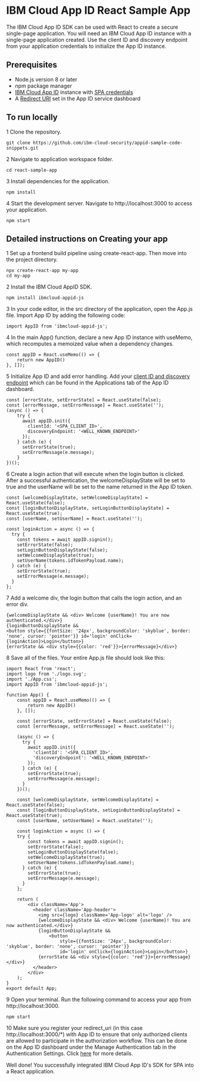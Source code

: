 # IBM Cloud App ID React Sample App

The IBM Cloud App ID SDK can be used with React to create a secure single-page application. You will need an IBM Cloud App ID instance with a single-page application created. Use the client ID and discovery endpoint from your application credentials to initialize the App ID instance.

## Prerequisites
* Node.js version 8 or later
* npm package manager
* [IBM Cloud App ID](https://cloud.ibm.com/catalog/services/app-id) instance with [SPA credentials](https://cloud.ibm.com/docs/services/appid?topic=appid-single-page#create-spa-credentials)
* A [Redirect URI](https://cloud.ibm.com/docs/services/appid?topic=appid-managing-idp#add-redirect-uri) set in the App ID service dashboard

## To run locally

1 Clone the repository.
```
git clone https://github.com/ibm-cloud-security/appid-sample-code-snippets.git
```
2 Navigate to application workspace folder.
```
cd react-sample-app
```
3 Install dependencies for the application.
```
npm install
```
4 Start the development server. Navigate to http://localhost:3000 to access your application.
```
npm start
```

## Detailed instructions on Creating your app

1 Set up a frontend build pipeline using create-react-app. Then move into the project directory.
```
npx create-react-app my-app
cd my-app
```
2 Install the IBM Cloud AppID SDK.
```
npm install ibmcloud-appid-js
```
3 In your code editor, in the src directory of the application, open the App.js file. Import App ID by adding the following code:
```
import AppID from 'ibmcloud-appid-js';
```
4 In the main App() function, declare a new App ID instance with useMemo, which recomputes a memoized value when a dependency changes.
```
const appID = React.useMemo(() => {
    return new AppID()
}, []);
```
5 Initialize App ID and add error handling. Add your [client ID and discovery endpoint](https://cloud.ibm.com/docs/services/appid?topic=appid-single-page#create-spa-credentials) which can be found in the Applications tab of the App ID dashboard.
```
const [errorState, setErrorState] = React.useState(false);
const [errorMessage, setErrorMessage] = React.useState('');
(async () => {
    try {
      await appID.init({
        clientId: '<SPA_CLIENT_ID>',
        discoveryEndpoint: '<WELL_KNOWN_ENDPOINT>'
      });
    } catch (e) {
      setErrorState(true);
      setErrorMessage(e.message);
    }
})();
```
6 Create a login action that will execute when the login button is clicked. After a successful authentication, the welcomeDisplayState will be set to true and the userName will be set to the name returned in the App ID token.
```
const [welcomeDisplayState, setWelcomeDisplayState] = React.useState(false);
const [loginButtonDisplayState, setLoginButtonDisplayState] = React.useState(true);
const [userName, setUserName] = React.useState('');

const loginAction = async () => {
  try {
    const tokens = await appID.signin();
    setErrorState(false);
    setLoginButtonDisplayState(false);
    setWelcomeDisplayState(true);
    setUserName(tokens.idTokenPayload.name);
  } catch (e) {
    setErrorState(true);
    setErrorMessage(e.message);
  }
};
```
7 Add a welcome div, the login button that calls the login action, and an error div.
```
{welcomeDisplayState && <div> Welcome {userName}! You are now authenticated.</div>}
{loginButtonDisplayState && 
<button style={{fontSize: '24px', backgroundColor: 'skyblue', border: 'none', cursor: 'pointer'}} id='login' onClick={loginAction}>Login</button>}
{errorState && <div style={{color: 'red'}}>{errorMessage}</div>}
```
8 Save all of the files. Your entire App.js file should look like this:
```
import React from 'react';
import logo from './logo.svg';
import './App.css';
import AppID from 'ibmcloud-appid-js';

function App() {
    const appID = React.useMemo(() => {
        return new AppID()
    }, []);

    const [errorState, setErrorState] = React.useState(false);
    const [errorMessage, setErrorMessage] = React.useState('');

    (async () => {
      try {
        await appID.init({
          'clientId': '<SPA_CLIENT_ID>',
          'discoveryEndpoint': '<WELL_KNOWN_ENDPOINT>'
        });
      } catch (e) {
        setErrorState(true);
        setErrorMessage(e.message);
      }
    })();

    const [welcomeDisplayState, setWelcomeDisplayState] = React.useState(false);
    const [loginButtonDisplayState, setLoginButtonDisplayState] = React.useState(true);
    const [userName, setUserName] = React.useState('');

    const loginAction = async () => {
    try {
        const tokens = await appID.signin();
        setErrorState(false);
        setLoginButtonDisplayState(false);
        setWelcomeDisplayState(true);
        setUserName(tokens.idTokenPayload.name);
      } catch (e) {
        setErrorState(true);
        setErrorMessage(e.message);
      }
    };
 
    return (
        <div className='App'>
          <header className='App-header'>
            <img src={logo} className='App-logo' alt='logo' />
            {welcomeDisplayState && <div> Welcome {userName}! You are now authenticated.</div>}
            {loginButtonDisplayState && 
                <button 
                    style={{fontSize: '24px', backgroundColor: 'skyblue', border: 'none', cursor: 'pointer'}} 
                    id='login' onClick={loginAction}>Login</button>}
            {errorState && <div style={{color: 'red'}}>{errorMessage}</div>}
          </header>
        </div>
    );
}
export default App;
```
9 Open your terminal. Run the following command to access your app from http://localhost:3000.
```
npm start
```
10 Make sure you register your redirect_uri (in this case http://localhost:3000/*) with App ID to ensure that only authorized clients are allowed to participate in the authorization workflow. This can be done on the App ID dashboard under the Manage Authentication tab in the Authentication Settings. Click [here](https://cloud.ibm.com/docs/services/appid?topic=appid-managing-idp#add-redirect-uri) for more details.

Well done! You successfully integrated IBM Cloud App ID's SDK for SPA into a React application.
